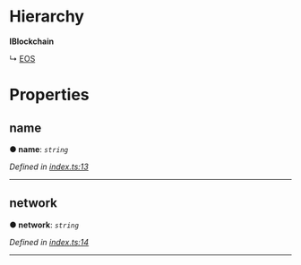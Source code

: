 

# Hierarchy

**IBlockchain**

↳  [EOS](eos.md)

# Properties

<a id="name"></a>

##  name

**● name**: *`string`*

*Defined in [index.ts:13](https://github.com/EOSDAQ/keycatjs/blob/2754518/src/index.ts#L13)*

___
<a id="network"></a>

##  network

**● network**: *`string`*

*Defined in [index.ts:14](https://github.com/EOSDAQ/keycatjs/blob/2754518/src/index.ts#L14)*

___


